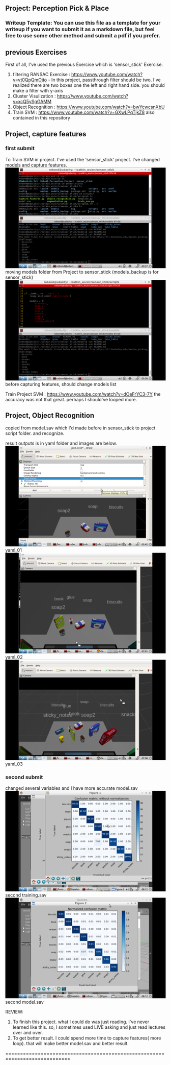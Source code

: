 ## Project: Perception Pick & Place
### Writeup Template: You can use this file as a template for your writeup if you want to submit it as a markdown file, but feel free to use some other method and submit a pdf if you prefer.

## previous Exercises
First of all, I've used the previous Exercise which is 'sensor_stick' Exercise.
  1. filtering RANSAC Exercise : https://www.youtube.com/watch?v=vt0QpQmOjto
    - In this project, passthrough filter should be two. I've realized there are two boxes one the left and right hand side. you should make a filter with y-axis
  2. Cluster Visulization : https://www.youtube.com/watch?v=xcQ5ySgGAMM
  3. Object Recognition : https://www.youtube.com/watch?v=bwYcwcsnXbU
  4. Train SVM : https://www.youtube.com/watch?v=GXwLPqTjkZ8
also contained in this repository



## Project, capture features
### first submit
To Train SVM in project. I've used the 'sensor_stick' project. I've changed models and capture features.
![ex_screenshot](./img/moving_models.png)
moving models folder from Project to sensor_stick (models_backup is for sensor_stick)
![ex_screenshot](./img/setting_models_list.png)
before capturing features, should change models list

  Train Project SVM : https://www.youtube.com/watch?v=dOeFrYC3-7Y
the accuracy was not that great. perhaps I should've looped more.

## Project, Object Recognition
copied from model.sav which I'd made before in sensor_stick to project script folder. and recognize. 

result outputs is in yaml folder
and images are below.
![ex_screenshot](./img/yaml_01.png)
yaml_01
![ex_screenshot](./img/yaml_02.png)
yaml_02
![ex_screenshot](./img/yaml_03.png)
yaml_03

### second submit
changed several variables  and I have more accurate model.sav
![ex_screenshot](./img/training_2.png)
second training.sav
![ex_screenshot](./img/model_sav_2.png)
second model.sav





REVIEW: 
1. To finish this project. what I could do was just reading. I've never learned like this. so, I sometimes used LIVE asking and just read lectures over and over.
2. To get better result. I could spend more time to capture features( more loop). that will make better model.sav and better result.

============================================================================
